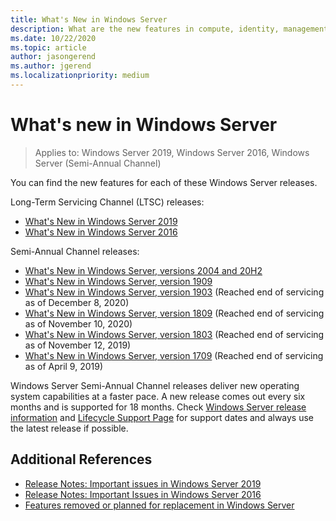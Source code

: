 ```yaml
---
title: What's New in Windows Server
description: What are the new features in compute, identity, management, automation, networking, security, and storage in Windows Server.
ms.date: 10/22/2020
ms.topic: article
author: jasongerend
ms.author: jgerend
ms.localizationpriority: medium
---
```

# What's new in Windows Server

> Applies to: Windows Server 2019, Windows Server 2016, Windows Server (Semi-Annual Channel)

You can find the new features for each of these Windows Server releases.

Long-Term Servicing Channel (LTSC) releases:

- [What's New in Windows Server 2019](../get-started-19/whats-new-19.md)
- [What's New in Windows Server 2016](whats-new-in-windows-server-2016.md)

Semi-Annual Channel releases:

- [What's New in Windows Server, versions 2004 and 20H2](whats-new-in-windows-server-2004.md)
- [What's New in Windows Server, version 1909](../get-started-19/whats-new-in-windows-server-1903-1909.md) 
- [What's New in Windows Server, version 1903](../get-started-19/whats-new-in-windows-server-1903-1909.md) (Reached end of servicing as of December 8, 2020)
- [What's New in Windows Server, version 1809](whats-new-in-windows-server-1809.md) (Reached end of servicing as of November 10, 2020)
- [What's New in Windows Server, version 1803](whats-new-in-windows-server-1803.md) (Reached end of servicing as of November 12, 2019)
- [What's New in Windows Server, version 1709](whats-new-in-windows-server-1709.md) (Reached end of servicing as of April 9, 2019)

Windows Server Semi-Annual Channel releases deliver new operating system capabilities at a faster pace. A new release comes out every six months and is supported for 18 months. Check [Windows Server release information](windows-server-release-info.md) and [Lifecycle Support Page](https://support.microsoft.com/lifecycle) for support dates and always use the latest release if possible.

## Additional References

- [Release Notes: Important issues in Windows Server 2019](../get-started-19/rel-notes-19.md)
- [Release Notes: Important Issues in Windows Server 2016](Windows-Server-2016-GA-Release-Notes.md)
- [Features removed or planned for replacement in Windows Server](../get-started-19/removed-features.md)